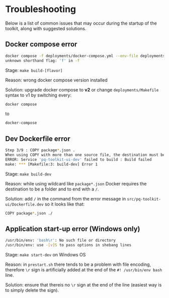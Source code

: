 # Troubleshooting

Below is a list of common issues that may occur during the startup of the toolkit, along with suggested solutions.

## Docker compose error
```bash
docker compose -f deployments/docker-compose.yml --env-file deployments/.env.dev build
unknown shorthand flag: 'f' in -f
```
Stage: `make build-[flavor]`

Reason: wrong docker compose version installed

Solution: upgrade docker compose to **v2** or change `deployments/Makefile` syntax to v1 by switching every:
```sh
docker compose
```
to
```sh
docker-compose
```

## Dev Dockerfile error
```bash
Step 3/9 : COPY package*.json .
When using COPY with more than one source file, the destination must be a directory and end with a /
ERROR: Service 'pq-toolkit-ui-dev' failed to build : Build failed
make: *** [Makefile:3: build-dev] Error 1
```
Stage: `make build-dev`

Reason: while using wildcard like `package*.json` Docker requires the destination to be a folder and to end with a `/`.

Solution: add `/` in the command from the error message in `src/pq-toolkit-ui/Dockerfile.dev` so it looks like that:
```sh
COPY package*.json ./
```

## Application start-up error (Windows only)
```bash
/usr/bin/env: 'bash\r': No such file or directory
/usr/bin/env: use -[v]S to pass options in shebang lines
```
Stage: `make start-dev` on Windows OS

Reason: in `prestart.sh` there tends to be a problem with file encoding, therefore `\r` sign is artificially added at the end of the `#! /usr/bin/env bash` line.

Solution: ensure that thereis no `\r` sign at the end of the line (easiest way is to simply delete the sign).
